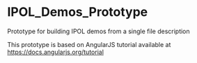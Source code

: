 # IPOL_Demos_Prototype
Prototype for building IPOL demos from a single file description

This prototype is based on AngularJS tutorial available at 
https://docs.angularjs.org/tutorial
